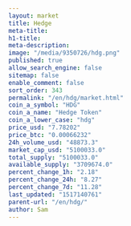 ```yaml
---
layout: market
title: Hedge
meta-title: 
h1-title: 
meta-description: 
image: "/media/9350726/hdg.png"
published: true
allow_search_engine: false
sitemap: false
enable_comment: false
sort_order: 343
permalink: "/en/hdg/market.html"
coin_a_symbol: "HDG"
coin_a_name: "Hedge Token"
coin_a_lower_case: "hdg"
price_usd: "7.78202"
price_btc: "0.00066232"
24h_volume_usd: "48873.3"
market_cap_usd: "5100033.0"
total_supply: "5100033.0"
available_supply: "3709674.0"
percent_change_1h: "2.18"
percent_change_24h: "8.27"
percent_change_7d: "11.28"
last_updated: "1517140761"
parent-url: "/en/hdg/"
author: Sam
---
```


